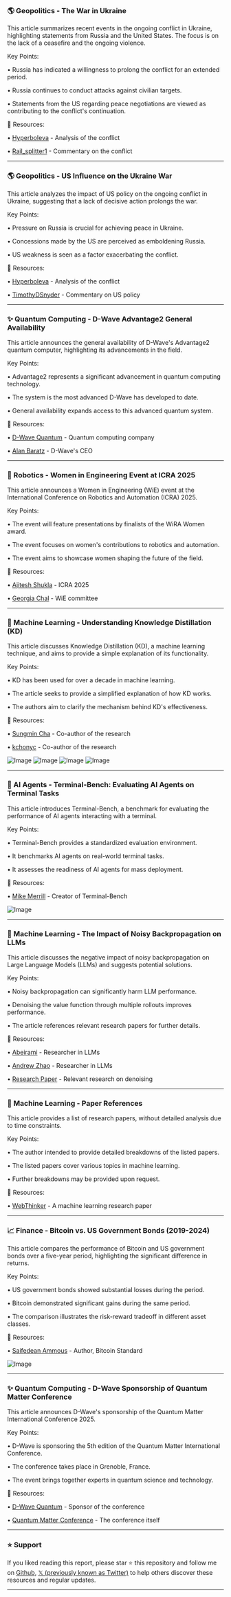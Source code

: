 ### 🌎 Geopolitics - The War in Ukraine

This article summarizes recent events in the ongoing conflict in Ukraine, highlighting statements from Russia and the United States.  The focus is on the lack of a ceasefire and the ongoing violence.

Key Points:

• Russia has indicated a willingness to prolong the conflict for an extended period.


•  Russia continues to conduct attacks against civilian targets.


•  Statements from the US regarding peace negotiations are viewed as contributing to the conflict's continuation.


🔗 Resources:

• [HyperboIeva](https://x.com/HyperboIeva) - Analysis of the conflict


• [Rail_splitter1](https://x.com/Rail_splitter1) - Commentary on the conflict


---

### 🌎 Geopolitics - US Influence on the Ukraine War

This article analyzes the impact of US policy on the ongoing conflict in Ukraine, suggesting that a lack of decisive action prolongs the war.

Key Points:

•  Pressure on Russia is crucial for achieving peace in Ukraine.


•  Concessions made by the US are perceived as emboldening Russia.


•  US weakness is seen as a factor exacerbating the conflict.



🔗 Resources:

• [HyperboIeva](https://x.com/HyperboIeva) - Analysis of the conflict


• [TimothyDSnyder](https://x.com/TimothyDSnyder) - Commentary on US policy


---

### ✨ Quantum Computing - D-Wave Advantage2 General Availability

This article announces the general availability of D-Wave's Advantage2 quantum computer, highlighting its advancements in the field.

Key Points:

• Advantage2 represents a significant advancement in quantum computing technology.


•  The system is the most advanced D-Wave has developed to date.


•  General availability expands access to this advanced quantum system.


🔗 Resources:

• [D-Wave Quantum](https://x.com/dwavequantum) - Quantum computing company


• [Alan Baratz](https://x.com/Alan_Baratz) - D-Wave's CEO


---

### 🤖 Robotics - Women in Engineering Event at ICRA 2025

This article announces a Women in Engineering (WiE) event at the International Conference on Robotics and Automation (ICRA) 2025.

Key Points:

•  The event will feature presentations by finalists of the WiRA Women award.


•  The event focuses on women's contributions to robotics and automation.


•  The event aims to showcase women shaping the future of the field.



🔗 Resources:

• [Ajitesh Shukla](https://x.com/ajitesh_shukla7) - ICRA 2025


• [Georgia Chal](https://x.com/GeorgiaChal) - WiE committee


---

### 🤖 Machine Learning - Understanding Knowledge Distillation (KD)

This article discusses Knowledge Distillation (KD), a machine learning technique, and aims to provide a simple explanation of its functionality.

Key Points:

•  KD has been used for over a decade in machine learning.


•  The article seeks to provide a simplified explanation of how KD works.


•  The authors aim to clarify the mechanism behind KD's effectiveness.


🔗 Resources:

• [Sungmin Cha](https://x.com/_sungmin_cha) - Co-author of the research


• [kchonyc](https://x.com/kchonyc) - Co-author of the research


![Image](https://pbs.twimg.com/media/GrZCfXdX0AAD310?format=png&name=360x360)
![Image](https://pbs.twimg.com/media/GrZCgUqXcAAyFv5?format=jpg&name=small)
![Image](https://pbs.twimg.com/media/GrZChVqWUAAvIJ_?format=jpg&name=360x360)
![Image](https://pbs.twimg.com/media/GrZCluqWYAEbMPj?format=png&name=large)

---

### 🤖 AI Agents - Terminal-Bench: Evaluating AI Agents on Terminal Tasks

This article introduces Terminal-Bench, a benchmark for evaluating the performance of AI agents interacting with a terminal.

Key Points:

• Terminal-Bench provides a standardized evaluation environment.


•  It benchmarks AI agents on real-world terminal tasks.


•  It assesses the readiness of AI agents for mass deployment.



🔗 Resources:

• [Mike Merrill](https://x.com/Mike_A_Merrill) - Creator of Terminal-Bench


![Image](https://pbs.twimg.com/media/GrV6BDjagAAJYRZ?format=png&name=small)


---

### 🤖 Machine Learning - The Impact of Noisy Backpropagation on LLMs

This article discusses the negative impact of noisy backpropagation on Large Language Models (LLMs) and suggests potential solutions.

Key Points:

• Noisy backpropagation can significantly harm LLM performance.


•  Denoising the value function through multiple rollouts improves performance.


•  The article references relevant research papers for further details.


🔗 Resources:

• [Abeirami](https://x.com/abeirami) - Researcher in LLMs


• [Andrew Zhao](https://x.com/_AndrewZhao) - Researcher in LLMs


• [Research Paper](https://arxiv.org/abs/2412.19792) -  Relevant research on denoising


---

### 🤖 Machine Learning -  Paper References

This article provides a list of research papers, without detailed analysis due to time constraints.

Key Points:

•  The author intended to provide detailed breakdowns of the listed papers.


•  The listed papers cover various topics in machine learning.


•  Further breakdowns may be provided upon request.


🔗 Resources:

• [WebThinker](https://arxiv.org/abs/2504.21776) -  A machine learning research paper


---

### 📈 Finance - Bitcoin vs. US Government Bonds (2019-2024)

This article compares the performance of Bitcoin and US government bonds over a five-year period, highlighting the significant difference in returns.

Key Points:

•  US government bonds showed substantial losses during the period.


•  Bitcoin demonstrated significant gains during the same period.


•  The comparison illustrates the risk-reward tradeoff in different asset classes.



🔗 Resources:

• [Saifedean Ammous](https://x.com/saifedean) - Author, Bitcoin Standard


![Image](https://pbs.twimg.com/media/GrUS0Y9XYAAer1F?format=jpg&name=small)


---

### ✨ Quantum Computing - D-Wave Sponsorship of Quantum Matter Conference

This article announces D-Wave's sponsorship of the Quantum Matter International Conference 2025.

Key Points:

•  D-Wave is sponsoring the 5th edition of the Quantum Matter International Conference.


•  The conference takes place in Grenoble, France.


•  The event brings together experts in quantum science and technology.


🔗 Resources:

• [D-Wave Quantum](https://x.com/dwavequantum) - Sponsor of the conference


• [Quantum Matter Conference](https://x.com/QuantumConf) -  The conference itself


---

### ⭐️ Support

If you liked reading this report, please star ⭐️ this repository and follow me on [Github](https://github.com/Drix10), [𝕏 (previously known as Twitter)](https://x.com/DRIX_10_) to help others discover these resources and regular updates.

---